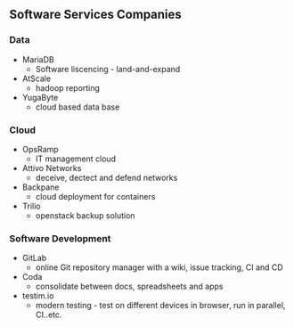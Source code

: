 ## Software Services Companies

### Data
* MariaDB
	* Software liscencing - land-and-expand 
* AtScale
	* hadoop reporting
* YugaByte
	* cloud based data base

### Cloud
* OpsRamp
	* IT management cloud
* Attivo Networks
	* deceive, dectect and defend networks
* Backpane 
	* cloud deployment for containers
* Trilio
	* openstack backup solution


### Software Development
* GitLab
	* online Git repository manager with a wiki, issue tracking, CI and CD
* Coda
	* consolidate between docs, spreadsheets and apps
* testim.io
	* modern testing - test on different devices in browser, run in parallel, CI..etc.
